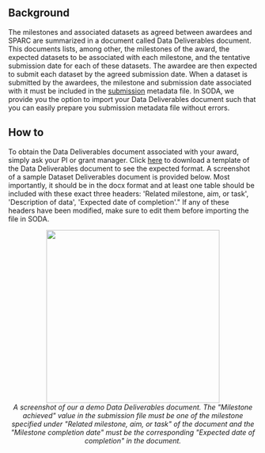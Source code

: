 ## Background

The milestones and associated datasets as agreed between awardees and SPARC are summarized in a document called Data Deliverables document. This documents lists, among other, the milestones of the award, the expected datasets to be associated with each milestone, and the tentative submission date for each of these datasets. The awardee are then expected to submit each dataset by the agreed submission date. When a dataset is submitted by the awardees, the milestone and submission date associated with it must be included in the [submission](https://github.com/bvhpatel/SODA/wiki/How-to-structure-the-submission-metadata-file) metadata file. In SODA, we provide you the option to import your Data Deliverables document such that you can easily prepare you submission metadata file without errors.

## How to

To obtain the Data Deliverables document associated with your award, simply ask your PI or grant manager. Click [here](https://github.com/bvhpatel/SODA/raw/master/src/file_templates/DataDeliverablesDocument-template.docx) to download a template of the Data Deliverables document to see the expected format.  A screenshot of a sample Dataset Deliverables document is provided below. Most importantly, it should be in the docx format and at least one table should be included with these exact three headers: 'Related milestone, aim, or task', 'Description of data', 'Expected date of completion'." If any of these headers have been modified, make sure to edit them before importing the file in SODA. 

<p align="center">
<img src="https://github.com/bvhpatel/SODA/blob/master/docs/documentation/How%20to/submission/data-deliverables-doc-example.PNG" width="350">
<br/> 
  <i> A screenshot of our a demo Data Deliverables document. The "Milestone achieved" value in the submission file must be one of the milestone specified under "Related milestone, aim, or task" of the document and the "Milestone completion date" must be the corresponding "Expected date of completion" in the document. </i>
</p>
